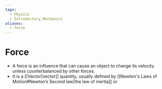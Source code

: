 ```yaml
---
tags:
  - Physics
  - Introductory_Mechanics
aliases:
  - force
---
```

# Force 
- A force is an influence that can cause an object to change its velocity unless counterbalanced by other forces. 
- It is a [[Vector|vector]] quantity, usually defined by [[Newton's Laws of Motion#Newton’s Second law|the law of inertia]] or 